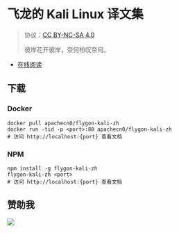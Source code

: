 # 飞龙的 Kali Linux 译文集

> 协议：[CC BY-NC-SA 4.0](http://creativecommons.org/licenses/by-nc-sa/4.0/)
> 
> 彼岸花开彼岸，奈何桥叹奈何。

* [在线阅读](https://kali.flygon.net)
## 下载

### Docker

```
docker pull apachecn0/flygon-kali-zh
docker run -tid -p <port>:80 apachecn0/flygon-kali-zh
# 访问 http://localhost:{port} 查看文档
```

### NPM

```
npm install -g flygon-kali-zh
flygon-kali-zh <port>
# 访问 http://localhost:{port} 查看文档
```

## 赞助我

![](https://img-blog.csdnimg.cn/20200112005920729.png)
